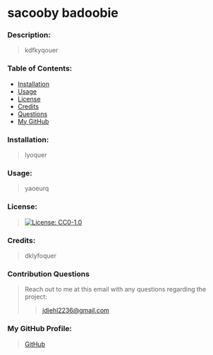 
# sacooby badoobie
### Description: 
> kdfkyqouer
### Table of Contents: 
- [Installation](#installation)
- [Usage](#usage)
- [License](#license)
- [Credits](#credits)
- [Questions](#contribution-questions)
- [My GitHub](#my-github-profile)
### Installation:
> lyoquer
### Usage:
> yaoeurq
### License:
> [![License: CC0-1.0](https://licensebuttons.net/l/zero/1.0/80x15.png)](http://creativecommons.org/publicdomain/zero/1.0/)
### Credits:
> dklyfoquer
### Contribution Questions
> Reach out to me at this email with any questions regarding the project:
>> jdiehl2236@gmail.com
### My GitHub Profile:
> [GitHub](https://github.com/numinousblue)
